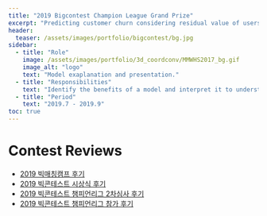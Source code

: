 ```yaml
---
title: "2019 Bigcontest Champion League Grand Prize"
excerpt: "Predicting customer churn considering residual value of users through the activity of online game Lineage users."
header:
  teaser: /assets/images/portfolio/bigcontest/bg.jpg
sidebar:
  - title: "Role"
    image: /assets/images/portfolio/3d_coordconv/MMWHS2017_bg.gif
    image_alt: "logo"
    text: "Model exaplanation and presentation."
  - title: "Responsibilities"
    text: "Identify the benefits of a model and interpret it to understand its prediction."
  - title: "Period"
    text: "2019.7 - 2019.9"
toc: true
---
```


# Contest Reviews
- [2019 빅매칭캠프 후기](https://datanetworkanalysis.github.io/2019/12/12/bigmaching2019)
- [2019 빅콘테스트 시상식 후기](https://datanetworkanalysis.github.io/2019/12/03/bigcontest2019_3)
- [2019 빅콘테스트 챔피언리그 2차심사 후기](https://datanetworkanalysis.github.io/2019/11/03/bigcontest2019_2)
- [2019 빅콘테스트 챔피언리그 참가 후기](https://datanetworkanalysis.github.io/2019/09/12/bigcontest2019)